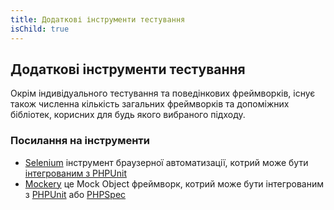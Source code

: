 ```yaml
---
title: Додаткові інструменти тестування
isChild: true
---
```


## Додаткові інструменти тестування

Окрім індивідуального тестування та поведінкових фреймворків, існує також численна кількість загальних фреймворків та допоміжних бібліотек, корисних для будь якого вибраного підходу.

### Посилання на інструменти

* [Selenium](http://seleniumhq.org/) інструмент браузерної автоматизації, котрий може бути [інтегрованим з PHPUnit](http://www.phpunit.de/manual/3.1/en/selenium.html)
* [Mockery](https://github.com/padraic/mockery) це Mock Object фреймворк, котрий може бути інтегрованим з [PHPUnit](http://phpunit.de/) або [PHPSpec](http://www.phpspec.net/)